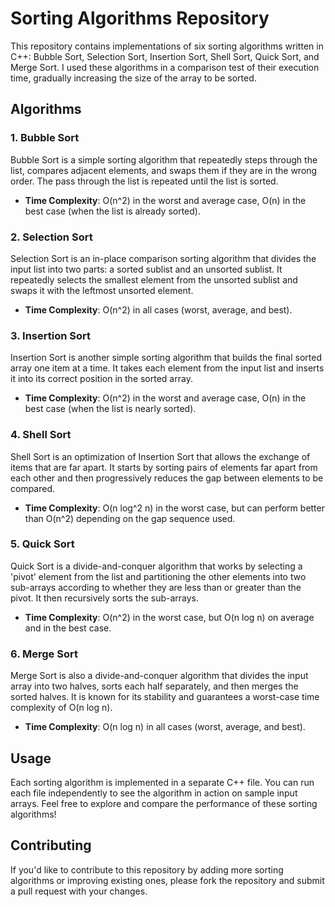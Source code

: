 # Sorting Algorithms Repository

This repository contains implementations of six sorting algorithms written in C++: Bubble Sort, Selection Sort, Insertion Sort, Shell Sort, Quick Sort, and Merge Sort. I used these algorithms in a comparison test of their execution time, gradually increasing the size of the array to be sorted. 

## Algorithms

### 1. Bubble Sort
Bubble Sort is a simple sorting algorithm that repeatedly steps through the list, compares adjacent elements, and swaps them if they are in the wrong order. The pass through the list is repeated until the list is sorted.

- **Time Complexity**: O(n^2) in the worst and average case, O(n) in the best case (when the list is already sorted).

### 2. Selection Sort
Selection Sort is an in-place comparison sorting algorithm that divides the input list into two parts: a sorted sublist and an unsorted sublist. It repeatedly selects the smallest element from the unsorted sublist and swaps it with the leftmost unsorted element.

- **Time Complexity**: O(n^2) in all cases (worst, average, and best).

### 3. Insertion Sort
Insertion Sort is another simple sorting algorithm that builds the final sorted array one item at a time. It takes each element from the input list and inserts it into its correct position in the sorted array.

- **Time Complexity**: O(n^2) in the worst and average case, O(n) in the best case (when the list is nearly sorted).

### 4. Shell Sort
Shell Sort is an optimization of Insertion Sort that allows the exchange of items that are far apart. It starts by sorting pairs of elements far apart from each other and then progressively reduces the gap between elements to be compared.

- **Time Complexity**: O(n log^2 n) in the worst case, but can perform better than O(n^2) depending on the gap sequence used.

### 5. Quick Sort
Quick Sort is a divide-and-conquer algorithm that works by selecting a 'pivot' element from the list and partitioning the other elements into two sub-arrays according to whether they are less than or greater than the pivot. It then recursively sorts the sub-arrays.

- **Time Complexity**: O(n^2) in the worst case, but O(n log n) on average and in the best case.

### 6. Merge Sort
Merge Sort is also a divide-and-conquer algorithm that divides the input array into two halves, sorts each half separately, and then merges the sorted halves. It is known for its stability and guarantees a worst-case time complexity of O(n log n).

- **Time Complexity**: O(n log n) in all cases (worst, average, and best).

## Usage
Each sorting algorithm is implemented in a separate C++ file. You can run each file independently to see the algorithm in action on sample input arrays. Feel free to explore and compare the performance of these sorting algorithms!

## Contributing
If you'd like to contribute to this repository by adding more sorting algorithms or improving existing ones, please fork the repository and submit a pull request with your changes.

